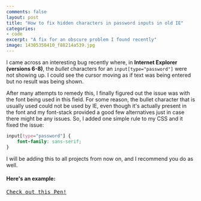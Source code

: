 ```yaml
---
comments: false
layout: post
title: "How to fix hidden characters in password inputs in old IE"
categories:
- code
excerpt: "A fix for an obscure problem I found recently"
image: 14305350410_f88214a539.jpg
---
```


I came across an interesting bug recently where, in **Internet Explorer (versions 6-8)**, the _bullet_ characters for an `input[type="password"]` were not showing up. I could see the cursor moving as if text was being entered but no result was being shown.

After many attempts to remedy this, I finally figured out the issue was with the font being used in this field. For some reason, the bullet character that is usually used could not be used by IE, even though it's actually present in the font and my font-stack provided a good few alternatives just in case there might be any issues. So, I added one simple rule to my CSS and it fixed the issue:

```css
input[type="password"] {
	font-family: sans-serif;
}
```

I will be adding this to all projects from now on, and I recommend you do as well.

#### Here's an example:
<pre class="codepen" data-height="300" data-type="result" data-href="gvlIt" data-user="mrmartineau" data-safe="true"><code></code><a href="http://codepen.io/mrmartineau/pen/gvlIt">Check out this Pen!</a></pre>
<script async src="http://codepen.io/assets/embed/ei.js"></script>
